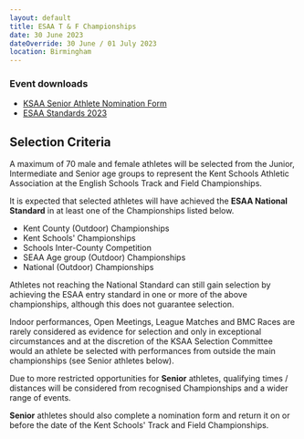 ```yaml
---
layout: default
title: ESAA T & F Championships
date: 30 June 2023
dateOverride: 30 June / 01 July 2023
location: Birmingham
---
```


<div class="panel panel-info">
  <div class="panel-heading">
    <h3 class="panel-title">Event downloads</h3>
  </div>
  <div class="panel-body">
    <ul>
        <li>
            <a href="/files/events/22-23/2023-06-30-esaa-t-and-f-championships/KSAA-Nomination-Form-SENIOR-ATHLETE.docx">
                KSAA Senior Athlete Nomination Form
            </a>
        </li>
        <li>
            <a href="/files/events/22-23/2023-06-30-esaa-t-and-f-championships/ESAA-Standards-2023.docx">
                ESAA Standards 2023
            </a>
        </li>
    </ul>
  </div>
</div>

## Selection Criteria

A maximum of 70 male and female athletes will be selected from the Junior, Intermediate and Senior age groups to represent the Kent Schools Athletic Association at the English Schools Track and Field Championships.

It is expected that selected athletes will have achieved the **ESAA National Standard** in at least one of the Championships listed below.

- Kent County (Outdoor) Championships
- Kent Schools' Championships
- Schools Inter-County Competition
- SEAA Age group (Outdoor) Championships
- National (Outdoor) Championships

Athletes not reaching the National Standard can still gain selection by achieving the ESAA entry standard in one or more of the above championships, although this does not guarantee selection.

Indoor performances, Open Meetings, League Matches and BMC Races are rarely considered as evidence for selection and only in exceptional circumstances and at the discretion of the KSAA Selection Committee would an athlete be selected with performances from outside the main championships (see Senior athletes below).

<div class="well">
    <p>
        Due to more restricted opportunities for <strong>Senior</strong> athletes, qualifying times / distances will be considered from recognised Championships and a wider range of events.
    </p>
    <p>
        <strong>Senior</strong> athletes should also complete a nomination form and return it on or before the date of the Kent Schools' Track and Field Championships.
    </p>
</div>
